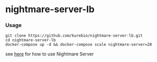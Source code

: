 nightmare-server-lb
================


### Usage ###

    git clone https://github.com/kurebio/nightmare-server-lb.git
    cd nightmare-server-lb
    docker-compose up -d && docker-compose scale nightmare-server=20

see [here](https://github.com/kurebio/nightmare-server) for how to use Nightmare Server